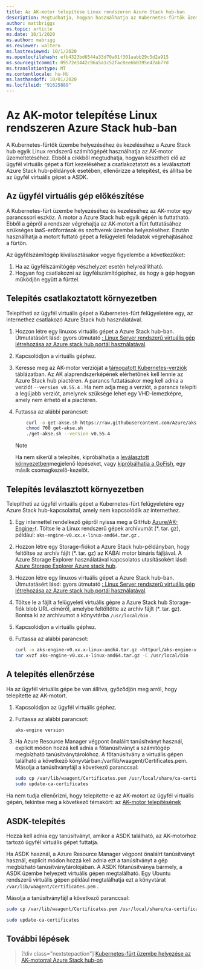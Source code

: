 ```yaml
---
title: Az AK-motor telepítése Linux rendszeren Azure Stack hub-ban
description: Megtudhatja, hogyan használhatja az Kubernetes-fürtök üzembe helyezéséhez és kezeléséhez a Azure Stack hub-ban található Linux-gépet az AK-motor üzemeltetéséhez.
author: mattbriggs
ms.topic: article
ms.date: 10/1/2020
ms.author: mabrigg
ms.reviewer: waltero
ms.lastreviewed: 10/1/2020
ms.openlocfilehash: efb4323bd6544a33d70a01f301aabb29c5d2a915
ms.sourcegitcommit: 09572e1442c96a5a1c52fac8ee6b0395e42ab77d
ms.translationtype: MT
ms.contentlocale: hu-HU
ms.lasthandoff: 10/01/2020
ms.locfileid: "91625889"
---
```

# <a name="install-the-aks-engine-on-linux-in-azure-stack-hub"></a>Az AK-motor telepítése Linux rendszeren Azure Stack hub-ban

A Kubernetes-fürtök üzembe helyezéséhez és kezeléséhez a Azure Stack hub egyik Linux rendszerű számítógépét használhatja az AK-motor üzemeltetéséhez. Ebből a cikkből megtudhatja, hogyan készítheti elő az ügyfél virtuális gépet a fürt kezeléséhez a csatlakoztatott és a leválasztott Azure Stack hub-példányok esetében, ellenőrizze a telepítést, és állítsa be az ügyfél virtuális gépet a ASDK.

## <a name="prepare-the-client-vm"></a>Az ügyfél virtuális gép előkészítése

A Kubernetes-fürt üzembe helyezéséhez és kezeléséhez az AK-motor egy parancssori eszköz. A motor a Azure Stack hub egyik gépén is futtatható. Ebből a gépről a rendszer végrehajtja az AK-motort a fürt futtatásához szükséges IaaS-erőforrások és szoftverek üzembe helyezéséhez. Ezután használhatja a motort futtató gépet a felügyeleti feladatok végrehajtásához a fürtön.

Az ügyfélszámítógép kiválasztásakor vegye figyelembe a következőket:

1. Ha az ügyfélszámítógép vészhelyzet esetén helyreállítható.
2. Hogyan fog csatlakozni az ügyfélszámítógéphez, és hogy a gép hogyan működjön együtt a fürttel.

## <a name="install-in-a-connected-environment"></a>Telepítés csatlakoztatott környezetben

Telepítheti az ügyfél virtuális gépet a Kubernetes-fürt felügyeletére egy, az internethez csatlakozó Azure Stack hub használatával.

1. Hozzon létre egy linuxos virtuális gépet a Azure Stack hub-ban. Útmutatásért lásd: gyors útmutató [: Linux Server rendszerű virtuális gép létrehozása az Azure stack hub portál használatával](./azure-stack-quick-linux-portal.md).
2. Kapcsolódjon a virtuális géphez.
3. Keresse meg az AK-motor verzióját a [támogatott Kubernetes-verziók](https://github.com/Azure/aks-engine/blob/master/docs/topics/azure-stack.md#supported-aks-engine-versions) táblázatban. Az AK alaprendszerképének elérhetőnek kell lennie az Azure Stack hub piactéren. A parancs futtatásakor meg kell adnia a verziót `--version v0.55.4` . Ha nem adja meg a verziót, a parancs telepíti a legújabb verziót, amelynek szüksége lehet egy VHD-lemezképre, amely nem érhető el a piactéren.
4. Futtassa az alábbi parancsot:

    ```bash  
        curl -o get-akse.sh https://raw.githubusercontent.com/Azure/aks-engine/master/scripts/get-akse.sh
        chmod 700 get-akse.sh
        ./get-akse.sh --version v0.55.4
    ```

    > [!NOTE]  
    > Ha nem sikerül a telepítés, kipróbálhatja a [leválasztott környezetben](#install-in-a-disconnected-environment)megjelenő lépéseket, vagy [kipróbálhatja a GoFish](azure-stack-kubernetes-aks-engine-troubleshoot.md#try-gofish), egy másik csomagkezelő-kezelőt.

## <a name="install-in-a-disconnected-environment"></a>Telepítés leválasztott környezetben

Telepítheti az ügyfél virtuális gépet a Kubernetes-fürt felügyeletére egy Azure Stack hub-kapcsolattal, amely nem kapcsolódik az internethez.

1.  Egy internettel rendelkező gépről nyissa meg a GitHub [Azure/AK-Engine-](https://github.com/Azure/aks-engine/releases/latest)t. Töltse le a Linux rendszerű gépek archívumát (*. tar. gz), például: `aks-engine-v0.xx.x-linux-amd64.tar.gz` .

2.  Hozzon létre egy Storage-fiókot a Azure Stack hub-példányban, hogy feltöltse az archív fájlt (*. tar. gz) az KABAi motor bináris fájljával. A Azure Storage Explorer használatával kapcsolatos utasításokért lásd: [Azure Storage Explorer Azure stack hub](./azure-stack-storage-connect-se.md).

3. Hozzon létre egy linuxos virtuális gépet a Azure Stack hub-ban. Útmutatásért lásd: gyors útmutató [: Linux Server rendszerű virtuális gép létrehozása az Azure stack hub portál használatával](./azure-stack-quick-linux-portal.md).

3.  Töltse le a fájlt a felügyeleti virtuális gépre a Azure Stack hub Storage-fiók blob URL-címéről, amelybe feltöltötte az archív fájlt (*. tar. gz). Bontsa ki az archívumot a könyvtárba `/usr/local/bin` .

4. Kapcsolódjon a virtuális géphez.

5.  Futtassa az alábbi parancsot:

    ```bash  
    curl -o aks-engine-v0.xx.x-linux-amd64.tar.gz <httpurl/aks-engine-v0.xx.x-linux-amd64.tar.gz>
    tar xvzf aks-engine-v0.xx.x-linux-amd64.tar.gz -C /usr/local/bin
    ```

## <a name="verify-the-installation"></a>A telepítés ellenőrzése

Ha az ügyfél virtuális gépe be van állítva, győződjön meg arról, hogy telepítette az AK-motort.

1. Kapcsolódjon az ügyfél virtuális géphez.
2. Futtassa az alábbi parancsot:

   ```bash  
   aks-engine version
   ```

3. Ha Azure Resource Manager végpont önaláírt tanúsítványt használ, explicit módon hozzá kell adnia a főtanúsítványt a számítógép megbízható tanúsítványtárolóhoz. A főtanúsítvány a virtuális gépen található a következő könyvtárban:/var/lib/waagent/Certificates.pem. Másolja a tanúsítványfájl a következő paranccsal: 

   ```bash
   sudo cp /var/lib/waagent/Certificates.pem /usr/local/share/ca-certificates/azurestackca.crt 
   sudo update-ca-certificates
   ```

Ha nem tudja ellenőrizni, hogy telepítette-e az AK-motort az ügyfél virtuális gépén, tekintse meg a következő témakört: az [AK-motor telepítésének](azure-stack-kubernetes-aks-engine-troubleshoot.md)


## <a name="asdk-installation"></a>ASDK-telepítés

Hozzá kell adnia egy tanúsítványt, amikor a ASDK található, az AK-motorhoz tartozó ügyfél virtuális gépet futtatja.

Ha ASDK használ, a Azure Resource Manager végpont önaláírt tanúsítványt használ, explicit módon hozzá kell adnia ezt a tanúsítványt a gép megbízható tanúsítványtárolójában. A ASDK főtanúsítványa bármely, a ASDK üzembe helyezett virtuális gépen megtalálható. Egy Ubuntu rendszerű virtuális gépen például megtalálhatja ezt a könyvtárat `/var/lib/waagent/Certificates.pem` . 

Másolja a tanúsítványfájl a következő paranccsal:

```bash
sudo cp /var/lib/waagent/Certificates.pem /usr/local/share/ca-certificates/azurestackca.crt

sudo update-ca-certificates
```

## <a name="next-steps"></a>További lépések

> [!div class="nextstepaction"]
> [Kubernetes-fürt üzembe helyezése az AK-motorral Azure Stack hub-on](azure-stack-kubernetes-aks-engine-deploy-cluster.md)
